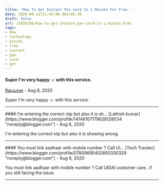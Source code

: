 ```yaml
---
title: 'How To Get Instant Pan Card In 1 Minute For Free '
date: 2020-08-12T21:45:00.001+05:30
draft: false
url: /2020/08/how-to-get-instant-pan-card-in-1-minute.html
tags: 
- How
- technology
- minute
- free
- instant
- pan
- card
- get
---
```


#### Super I'm very happy ☺️ with this service.
[Rajuusse](https://www.blogger.com/profile/16162058809829857127 "noreply@blogger.com") - <time datetime="2020-08-22T11:00:44.908+05:30">Aug 6, 2020</time>

Super I'm very happy ☺️ with this service.
<hr />
#### I'm entering the correct otp but also it is sh...
[Lathish kumar](https://www.blogger.com/profile/14146107179628128034 "noreply@blogger.com") - <time datetime="2020-08-22T11:05:31.411+05:30">Aug 6, 2020</time>

I'm entering the correct otp but also it is showing wrong
<hr />
#### You must link aadhaar with mobile number ? Call UI...
[Tech Tracker](https://www.blogger.com/profile/07809695402850330329 "noreply@blogger.com") - <time datetime="2020-08-22T16:31:27.313+05:30">Aug 6, 2020</time>

You must link aadhaar with mobile number ? Call UIDAI customer care.. if you still facing the issue.
<hr />
